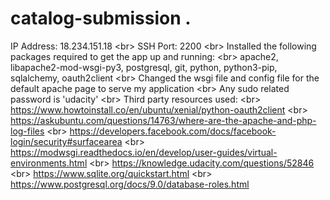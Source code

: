 # catalog-submission . 
IP Address: 18.234.151.18 <br\>
SSH Port: 2200 <br\>
Installed the following packages required to get the app up and running: <br\>
apache2, libapache2-mod-wsgi-py3, postgresql, git, python, python3-pip, sqlalchemy, oauth2client <br\>
Changed the wsgi file and config file for the default apache page to serve my application <br\>
Any sudo related password is 'udacity' <br\>
Third party resources used: <br\>
https://www.howtoinstall.co/en/ubuntu/xenial/python-oauth2client <br\>
https://askubuntu.com/questions/14763/where-are-the-apache-and-php-log-files <br\>
https://developers.facebook.com/docs/facebook-login/security#surfacearea <br\>
https://modwsgi.readthedocs.io/en/develop/user-guides/virtual-environments.html <br\>
https://knowledge.udacity.com/questions/52846 <br\>
https://www.sqlite.org/quickstart.html <br\>
https://www.postgresql.org/docs/9.0/database-roles.html
